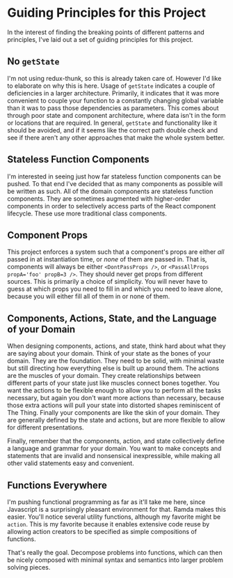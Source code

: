 # Guiding Principles for this Project

In the interest of finding the breaking points of different patterns and
principles, I've laid out a set of guiding principles for this project.

## No `getState`

I'm not using redux-thunk, so this is already taken care of. However I'd like to
elaborate on why this is here. Usage of `getState` indicates a couple of
deficiencies in a larger architecture. Primarily, it indicates that it was more
convenient to couple your function to a constantly changing global variable than
it was to pass those dependencies as parameters. This comes about through poor
state and component architecture, where data isn't in the form or locations that
are required. In general, `getState` and functionality like it should be
avoided, and if it seems like the correct path double check and see if there
aren't any other approaches that make the whole system better.

## Stateless Function Components

I'm interested in seeing just how far stateless function components can be
pushed. To that end I've decided that as many components as possible will be
written as such. All of the domain components are stateless function components.
They are sometimes augmented with higher-order components in order to
selectively access parts of the React component lifecycle. These use more
traditional class components.

## Component Props

This project enforces a system such that a component's props are either *all*
passed in at instantiation time, or *none* of them are passed in. That is,
components will always be either `<DontPassProps />`, or `<PassAllProps
propA='foo' propB=3 />`. They should never get props from different sources.
This is primarily a choice of simplicity. You will never have to guess at which
props you need to fill in and which you need to leave alone, because you will
either fill all of them in or none of them.

## Components, Actions, State, and the Language of your Domain

When designing components, actions, and state, think hard about what they are
saying about your domain. Think of your state as the bones of your domain. They
are the foundation. They need to be solid, with minimal waste but still
directing how everything else is built up around them. The actions are the
muscles of your domain. They create relationships between different parts of
your state just like muscles connect bones together. You want the actions to be
flexible enough to allow you to perform all the tasks necessary, but again you
don't want more actions than necessary, because those extra actions will pull
your state into distorted shapes reminiscent of The Thing. Finally your
components are like the skin of your domain. They are generally defined by the
state and actions, but are more flexible to allow for different presentations.

Finally, remember that the components, action, and state collectively define a
language and grammar for your domain. You want to make concepts and statements
that are invalid and nonsensical inexpressible, while making all other valid
statements easy and convenient.

## Functions Everywhere

I'm pushing functional programming as far as it'll take me here, since
Javascript is a surprisingly pleasant environment for that. Ramda makes this
easier. You'll notice several utility functions, although my favorite might be
`action`. This is my favorite because it enables extensive code reuse by
allowing action creators to be specified as simple compositions of functions.

That's really the goal. Decompose problems into functions, which can then be
nicely composed with minimal syntax and semantics into larger problem solving
pieces.
